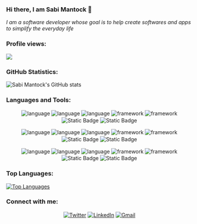 ### Hi there, I am Sabi Mantock 👋
<em>I am a software developer whose goal is to help create softwares and apps to simplify the everyday life </em>


### Profile views:
![](https://komarev.com/ghpvc/?username=SabiMantock&style=flat-square)

### GitHub Statistics:
![Sabi Mantock's GitHub stats](https://github-readme-stats.vercel.app/api?username=sabimantock&show_icons=true&theme=dark)

### Languages and Tools:
<span>
 <p align="center">
  <img alt="language" src= "https://img.shields.io/badge/html5-%23E34F26.svg?style=for-the-badge&logo=html5&logoColor=white" align="center">
  <img alt="language" src= "https://img.shields.io/badge/css3-%231572B6.svg?style=for-the-badge&logo=css3&logoColor=white" align="center">
  <img alt="language" src= "https://img.shields.io/badge/javascript-%23323330.svg?style=for-the-badge&logo=javascript&logoColor=%23F7DF1E" align="center">
  <img alt="framework" src= "https://img.shields.io/badge/bootstrap-%23563D7C.svg?style=for-the-badge&logo=bootstrap&logoColor=white" align="center">
  <img alt="framework" src="https://img.shields.io/badge/-ReactJs-61DAFB?logo=react&logoColor=white&style=for-the-badge" align="center">
  <img alt="Static Badge" src="https://img.shields.io/badge/Firebase-039BE5?style=for-the-badge&logo=Firebase&logoColor=white" align="center" >
  <img alt="Static Badge" src="https://img.shields.io/badge/mysql-%2300f.svg?style=for-the-badge&logo=mysql&logoColor=white" align="center" >

  </p>
  <p align="center">
  <img alt="language" src= "https://img.shields.io/badge/postgres-%23316192.svg?style=for-the-badge&logo=postgresql&logoColor=white" align="center">
  <img alt="language" src= "https://img.shields.io/badge/.NET-5C2D91?style=for-the-badge&logo=.net&logoColor=white" align="center">
  <img alt="language" src= "https://img.shields.io/badge/expo-1C1E24?style=for-the-badge&logo=expo&logoColor=#D04A37" align="center">
  <img alt="framework" src= "https://img.shields.io/badge/JWT-black?style=for-the-badge&logo=JSON%20web%20tokens" align="center">
  <img alt="framework" src="https://img.shields.io/badge/rails-%23CC0000.svg?style=for-the-badge&logo=ruby-on-rails&logoColor=white" align="center">
  <img alt="Static Badge" src="https://img.shields.io/badge/react_native-%2320232a.svg?style=for-the-badge&logo=react&logoColor=%2361DAFB" align="center" >
  <img alt="Static Badge" src="https://img.shields.io/badge/styled--components-DB7093?style=for-the-badge&logo=styled-components&logoColor=white" align="center" >
  </p>
  <p align="center">
  <img alt="language" src= "https://img.shields.io/badge/tailwindcss-%2338B2AC.svg?style=for-the-badge&logo=tailwind-css&logoColor=whitee" align="center">
  <img alt="language" src= "https://img.shields.io/badge/vite-%23646CFF.svg?style=for-the-badge&logo=vite&logoColor=white" align="center">
  <img alt="language" src= "https://img.shields.io/badge/vuejs-%2335495e.svg?style=for-the-badge&logo=vuedotjs&logoColor=%234FC08D" align="center">
  <img alt="framework" src= "https://img.shields.io/badge/webpack-%238DD6F9.svg?style=for-the-badge&logo=webpack&logoColor=blac" align="center">
  <img alt="framework" src="https://img.shields.io/badge/c%23-%23239120.svg?style=for-the-badge&logo=c-sharp&logoColor=white" align="center">
  <img alt="Static Badge" src="https://img.shields.io/badge/java-%23ED8B00.svg?style=for-the-badge&logo=openjdk&logoColor=white" align="center" >
  <img alt="Static Badge" src="https://img.shields.io/badge/ruby-%23CC342D.svg?style=for-the-badge&logo=ruby&logoColor=white" align="center" >
  </p>
</span>

### Top Languages:
[![Top Languages](https://github-readme-stats.vercel.app/api/top-langs/?username=sabimantock&layout=compact)](https://github.com/anuraghazra/github-readme-stats)


<h3 align="left">Connect with me:</h3>
<p align="center">
<a href="https://twitter.com/IamSabiMantock" target="blank" ><img align="center" src="https://img.shields.io/badge/Twitter-%231DA1F2.svg?style=for-the-badge&logo=Twitter&logoColor=white" alt="Twitter" /></a>
<a href="https://www.linkedin.com/in/sabi-mantock" target="blank"><img align="center" src="https://img.shields.io/badge/linkedin-%230077B5.svg?style=for-the-badge&logo=linkedin&logoColor=white" alt="LinkedIn" /></a>
<a href="mailto:sabimantock@gmail.com" target="blank"><img align="center" src="https://img.shields.io/badge/Gmail-D14836?style=for-the-badge&logo=gmail&logoColor=white" alt="Gmail" /></a>
 
</p>
